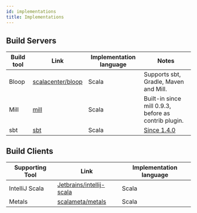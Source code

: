 ```yaml
---
id: implementations
title: Implementations
---
```


## Build Servers

| Build tool | Link                                                       | Implementation language | Notes                                 |
| ---------- | ---------------------------------------------------------- | ----------------------- | ------------------------------------- |
| Bloop      | [scalacenter/bloop](https://github.com/scalacenter/bloop/) | Scala                   | Supports sbt, Gradle, Maven and Mill. |
| Mill | [mill](https://github.com/lihaoyi/mill/) | Scala  | Built-in since mill 0.9.3, before as contrib plugin. |
| sbt | [sbt](https://www.scala-sbt.org/) | Scala  | [Since 1.4.0](https://github.com/sbt/sbt/releases/tag/v1.4.0) |

## Build Clients

| Supporting Tool | Link                                                                    | Implementation language |
| --------------- | ----------------------------------------------------------------------- | ----------------------- |
| IntelliJ Scala  | [Jetbrains/intellij-scala](https://github.com/Jetbrains/intellij-scala) | Scala                   |
| Metals          | [scalameta/metals](https://github.com/scalameta/metals)                 | Scala                   |

